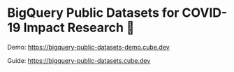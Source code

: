 # BigQuery Public Datasets for COVID-19 Impact Research 🦠

Demo: https://bigquery-public-datasets-demo.cube.dev

Guide: https://bigquery-public-datasets.cube.dev